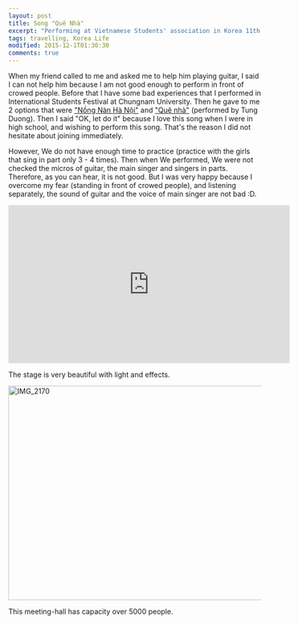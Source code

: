 ```yaml
---
layout: post
title: Song "Quê Nhà"
excerpt: "Performing at Vietnamese Students' association in Korea 11th (at Kyung Hee University, Grand Peace Place)"
tags: travelling, Korea Life
modified: 2015-12-1T01:30:30
comments: true
---
```


When my friend called to me and asked me to help him playing guitar, I said I can not help him because I am not good enough to perform in front of crowed people. Before that I have some bad experiences that I performed in International Students Festival at Chungnam University. Then he gave to me 2 options that were ["Nồng Nàn Hà Nội"]() and ["Quê nhà"]() (performed by Tung Duong). Then I said "OK, let do it" because I love this song when I were in high school, and wishing to perform this song. That's the reason I did not hesitate about joining immediately.

However, We do not have enough time to practice (practice with the girls that sing in part only 3 - 4 times). Then when We performed, We were not checked the micros of guitar, the main singer and singers in parts. Therefore, as you can hear, it is not good. But I was very happy because I overcome my fear (standing in front of crowed people), and listening separately, the sound of guitar and the voice of main singer are not bad :D.

<iframe width="560" height="315" src="https://www.youtube.com/embed/AkwNAWlh5t8" frameborder="0"></iframe>

The stage is very beautiful with light and effects.

<a data-flickr-embed="true" data-context="true"  href="https://www.flickr.com/photos/136545794@N02/22769975533/in/album-72157659482715643/" title="IMG_2170"><img src="https://farm6.staticflickr.com/5721/22769975533_26fa52ee34_z.jpg" width="640" height="427" alt="IMG_2170"></a><script async src="//embedr.flickr.com/assets/client-code.js" charset="utf-8"></script>

This meeting-hall has capacity over 5000 people.
